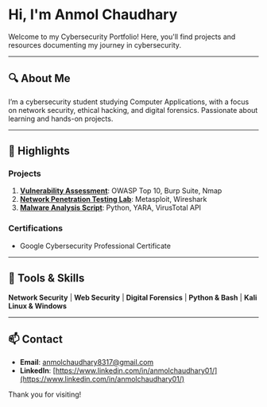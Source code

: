 # Hi, I'm Anmol Chaudhary

Welcome to my Cybersecurity Portfolio! Here, you'll find projects and resources documenting my journey in cybersecurity.

---

## 🔍 About Me
I’m a cybersecurity student studying Computer Applications, with a focus on network security, ethical hacking, and digital forensics. Passionate about learning and hands-on projects.

---

## 📁 Highlights

### Projects
1. **[Vulnerability Assessment](./projects/vulnerability-assessment)**: OWASP Top 10, Burp Suite, Nmap
2. **[Network Penetration Testing Lab](./projects/network-penetration-testing-lab)**: Metasploit, Wireshark
3. **[Malware Analysis Script](./projects/malware-analysis)**: Python, YARA, VirusTotal API

### Certifications
- Google Cybersecurity Professional Certificate

---

## 🚀 Tools & Skills
**Network Security** | **Web Security** | **Digital Forensics** | **Python & Bash** | **Kali Linux & Windows**

---

## 📫 Contact
- **Email**: [anmolchaudhary8317@gmail.com](mailto:anmolchaudhary8317@gmail.com)
- **LinkedIn**: [https://www.linkedin.com/in/anmolchaudhary01/](https://www.linkedin.com/in/anmolchaudhary01/)

Thank you for visiting!
